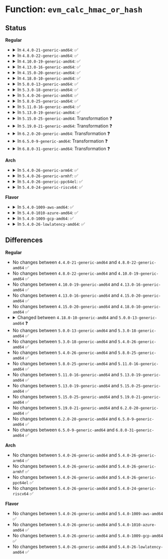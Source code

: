 # Function: <code>evm_calc_hmac_or_hash</code>

## Status
<b>Regular</b>
<ul>
<li>
<details>
<summary>In <code>4.4.0-21-generic-amd64</code>: ✅</summary>

```c
int evm_calc_hmac_or_hash(struct dentry * dentry, const char * req_xattr_name, const char * req_xattr_value, size_t req_xattr_value_len, char type, char * digest)
```

```json
{
  "name": "evm_calc_hmac_or_hash",
  "collision_type": "Unique Static",
  "inline_type": "No",
  "funcs": [
    {
      "addr": 18446744071582626992,
      "name": "evm_calc_hmac_or_hash",
      "external": false,
      "loc": "security/integrity/evm/evm_crypto.c:128",
      "file": "security/integrity/evm/evm_crypto.c",
      "inline": "seen, unknown",
      "caller_inline": [],
      "caller_func": [
        "security/integrity/evm/evm_crypto.c:evm_calc_hash",
        "security/integrity/evm/evm_crypto.c:evm_update_evmxattr"
      ]
    }
  ],
  "symbols": [
    {
      "addr": 18446744071582626992,
      "name": "evm_calc_hmac_or_hash",
      "section": ".text",
      "bind": "STB_LOCAL",
      "size": 389
    }
  ]
}
```
</details>
</li>
<li>
<details>
<summary>In <code>4.8.0-22-generic-amd64</code>: ✅</summary>

```c
int evm_calc_hmac_or_hash(struct dentry * dentry, const char * req_xattr_name, const char * req_xattr_value, size_t req_xattr_value_len, char type, char * digest)
```

```json
{
  "name": "evm_calc_hmac_or_hash",
  "collision_type": "Unique Static",
  "inline_type": "No",
  "funcs": [
    {
      "addr": 18446744071582876464,
      "name": "evm_calc_hmac_or_hash",
      "external": false,
      "loc": "security/integrity/evm/evm_crypto.c:171",
      "file": "security/integrity/evm/evm_crypto.c",
      "inline": "seen, unknown",
      "caller_inline": [],
      "caller_func": [
        "security/integrity/evm/evm_crypto.c:evm_update_evmxattr",
        "security/integrity/evm/evm_crypto.c:evm_calc_hash"
      ]
    }
  ],
  "symbols": [
    {
      "addr": 18446744071582876464,
      "name": "evm_calc_hmac_or_hash",
      "section": ".text",
      "bind": "STB_LOCAL",
      "size": 398
    }
  ]
}
```
</details>
</li>
<li>
<details>
<summary>In <code>4.10.0-19-generic-amd64</code>: ✅</summary>

```c
int evm_calc_hmac_or_hash(struct dentry * dentry, const char * req_xattr_name, const char * req_xattr_value, size_t req_xattr_value_len, char type, char * digest)
```

```json
{
  "name": "evm_calc_hmac_or_hash",
  "collision_type": "Unique Static",
  "inline_type": "No",
  "funcs": [
    {
      "addr": 18446744071582973920,
      "name": "evm_calc_hmac_or_hash",
      "external": false,
      "loc": "security/integrity/evm/evm_crypto.c:179",
      "file": "security/integrity/evm/evm_crypto.c",
      "inline": "seen, unknown",
      "caller_inline": [],
      "caller_func": [
        "security/integrity/evm/evm_crypto.c:evm_update_evmxattr",
        "security/integrity/evm/evm_crypto.c:evm_calc_hash"
      ]
    }
  ],
  "symbols": [
    {
      "addr": 18446744071582973920,
      "name": "evm_calc_hmac_or_hash",
      "section": ".text",
      "bind": "STB_LOCAL",
      "size": 388
    }
  ]
}
```
</details>
</li>
<li>
<details>
<summary>In <code>4.13.0-16-generic-amd64</code>: ✅</summary>

```c
int evm_calc_hmac_or_hash(struct dentry * dentry, const char * req_xattr_name, const char * req_xattr_value, size_t req_xattr_value_len, char type, char * digest)
```

```json
{
  "name": "evm_calc_hmac_or_hash",
  "collision_type": "Unique Static",
  "inline_type": "No",
  "funcs": [
    {
      "addr": 18446744071583024640,
      "name": "evm_calc_hmac_or_hash",
      "external": false,
      "loc": "security/integrity/evm/evm_crypto.c:179",
      "file": "security/integrity/evm/evm_crypto.c",
      "inline": "seen, unknown",
      "caller_inline": [],
      "caller_func": [
        "security/integrity/evm/evm_crypto.c:evm_update_evmxattr",
        "security/integrity/evm/evm_crypto.c:evm_calc_hash"
      ]
    }
  ],
  "symbols": [
    {
      "addr": 18446744071583024640,
      "name": "evm_calc_hmac_or_hash",
      "section": ".text",
      "bind": "STB_LOCAL",
      "size": 416
    }
  ]
}
```
</details>
</li>
<li>
<details>
<summary>In <code>4.15.0-20-generic-amd64</code>: ✅</summary>

```c
int evm_calc_hmac_or_hash(struct dentry * dentry, const char * req_xattr_name, const char * req_xattr_value, size_t req_xattr_value_len, char type, char * digest)
```

```json
{
  "name": "evm_calc_hmac_or_hash",
  "collision_type": "Unique Static",
  "inline_type": "No",
  "funcs": [
    {
      "addr": 18446744071583189808,
      "name": "evm_calc_hmac_or_hash",
      "external": false,
      "loc": "security/integrity/evm/evm_crypto.c:179",
      "file": "security/integrity/evm/evm_crypto.c",
      "inline": "seen, unknown",
      "caller_inline": [],
      "caller_func": [
        "security/integrity/evm/evm_crypto.c:evm_update_evmxattr",
        "security/integrity/evm/evm_crypto.c:evm_calc_hash"
      ]
    }
  ],
  "symbols": [
    {
      "addr": 18446744071583189808,
      "name": "evm_calc_hmac_or_hash",
      "section": ".text",
      "bind": "STB_LOCAL",
      "size": 416
    }
  ]
}
```
</details>
</li>
<li>
<details>
<summary>In <code>4.18.0-10-generic-amd64</code>: ✅</summary>

```c
int evm_calc_hmac_or_hash(struct dentry * dentry, const char * req_xattr_name, const char * req_xattr_value, size_t req_xattr_value_len, char type, char * digest)
```

```json
{
  "name": "evm_calc_hmac_or_hash",
  "collision_type": "Unique Static",
  "inline_type": "No",
  "funcs": [
    {
      "addr": 18446744071583396480,
      "name": "evm_calc_hmac_or_hash",
      "external": false,
      "loc": "security/integrity/evm/evm_crypto.c:189",
      "file": "security/integrity/evm/evm_crypto.c",
      "inline": "seen, unknown",
      "caller_inline": [],
      "caller_func": [
        "security/integrity/evm/evm_crypto.c:evm_update_evmxattr",
        "security/integrity/evm/evm_crypto.c:evm_calc_hash"
      ]
    }
  ],
  "symbols": [
    {
      "addr": 18446744071583396480,
      "name": "evm_calc_hmac_or_hash",
      "section": ".text",
      "bind": "STB_LOCAL",
      "size": 490
    }
  ]
}
```
</details>
</li>
<li>
<details>
<summary>In <code>5.0.0-13-generic-amd64</code>: ✅</summary>

```c
int evm_calc_hmac_or_hash(struct dentry * dentry, const char * req_xattr_name, const char * req_xattr_value, size_t req_xattr_value_len, uint8_t type, struct evm_digest * data)
```

```json
{
  "name": "evm_calc_hmac_or_hash",
  "collision_type": "Unique Static",
  "inline_type": "No",
  "funcs": [
    {
      "addr": 18446744071583516464,
      "name": "evm_calc_hmac_or_hash",
      "external": false,
      "loc": "security/integrity/evm/evm_crypto.c:188",
      "file": "security/integrity/evm/evm_crypto.c",
      "inline": "seen, unknown",
      "caller_inline": [],
      "caller_func": [
        "security/integrity/evm/evm_crypto.c:evm_update_evmxattr",
        "security/integrity/evm/evm_crypto.c:evm_calc_hash"
      ]
    }
  ],
  "symbols": [
    {
      "addr": 18446744071583516464,
      "name": "evm_calc_hmac_or_hash",
      "section": ".text",
      "bind": "STB_LOCAL",
      "size": 554
    }
  ]
}
```
</details>
</li>
<li>
<details>
<summary>In <code>5.3.0-18-generic-amd64</code>: ✅</summary>

```c
int evm_calc_hmac_or_hash(struct dentry * dentry, const char * req_xattr_name, const char * req_xattr_value, size_t req_xattr_value_len, uint8_t type, struct evm_digest * data)
```

```json
{
  "name": "evm_calc_hmac_or_hash",
  "collision_type": "Unique Static",
  "inline_type": "No",
  "funcs": [
    {
      "addr": 18446744071583704128,
      "name": "evm_calc_hmac_or_hash",
      "external": false,
      "loc": "security/integrity/evm/evm_crypto.c:186",
      "file": "security/integrity/evm/evm_crypto.c",
      "inline": "seen, unknown",
      "caller_inline": [],
      "caller_func": [
        "security/integrity/evm/evm_crypto.c:evm_update_evmxattr",
        "security/integrity/evm/evm_crypto.c:evm_calc_hash"
      ]
    }
  ],
  "symbols": [
    {
      "addr": 18446744071583704128,
      "name": "evm_calc_hmac_or_hash",
      "section": ".text",
      "bind": "STB_LOCAL",
      "size": 565
    }
  ]
}
```
</details>
</li>
<li>
<details>
<summary>In <code>5.4.0-26-generic-amd64</code>: ✅</summary>

```c
int evm_calc_hmac_or_hash(struct dentry * dentry, const char * req_xattr_name, const char * req_xattr_value, size_t req_xattr_value_len, uint8_t type, struct evm_digest * data)
```

```json
{
  "name": "evm_calc_hmac_or_hash",
  "collision_type": "Unique Static",
  "inline_type": "No",
  "funcs": [
    {
      "addr": 18446744071583813904,
      "name": "evm_calc_hmac_or_hash",
      "external": false,
      "loc": "security/integrity/evm/evm_crypto.c:186",
      "file": "security/integrity/evm/evm_crypto.c",
      "inline": "seen, unknown",
      "caller_inline": [],
      "caller_func": [
        "security/integrity/evm/evm_crypto.c:evm_update_evmxattr",
        "security/integrity/evm/evm_crypto.c:evm_calc_hash"
      ]
    }
  ],
  "symbols": [
    {
      "addr": 18446744071583813904,
      "name": "evm_calc_hmac_or_hash",
      "section": ".text",
      "bind": "STB_LOCAL",
      "size": 565
    }
  ]
}
```
</details>
</li>
<li>
<details>
<summary>In <code>5.8.0-25-generic-amd64</code>: ✅</summary>

```c
int evm_calc_hmac_or_hash(struct dentry * dentry, const char * req_xattr_name, const char * req_xattr_value, size_t req_xattr_value_len, uint8_t type, struct evm_digest * data)
```

```json
{
  "name": "evm_calc_hmac_or_hash",
  "collision_type": "Unique Static",
  "inline_type": "No",
  "funcs": [
    {
      "addr": 18446744071584209456,
      "name": "evm_calc_hmac_or_hash",
      "external": false,
      "loc": "security/integrity/evm/evm_crypto.c:184",
      "file": "security/integrity/evm/evm_crypto.c",
      "inline": "seen, unknown",
      "caller_inline": [],
      "caller_func": [
        "security/integrity/evm/evm_crypto.c:evm_update_evmxattr",
        "security/integrity/evm/evm_crypto.c:evm_calc_hash"
      ]
    }
  ],
  "symbols": [
    {
      "addr": 18446744071584209456,
      "name": "evm_calc_hmac_or_hash",
      "section": ".text",
      "bind": "STB_LOCAL",
      "size": 562
    }
  ]
}
```
</details>
</li>
<li>
<details>
<summary>In <code>5.11.0-16-generic-amd64</code>: ✅</summary>

```c
int evm_calc_hmac_or_hash(struct dentry * dentry, const char * req_xattr_name, const char * req_xattr_value, size_t req_xattr_value_len, uint8_t type, struct evm_digest * data)
```

```json
{
  "name": "evm_calc_hmac_or_hash",
  "collision_type": "Unique Static",
  "inline_type": "No",
  "funcs": [
    {
      "addr": 18446744071584327856,
      "name": "evm_calc_hmac_or_hash",
      "external": false,
      "loc": "security/integrity/evm/evm_crypto.c:187",
      "file": "security/integrity/evm/evm_crypto.c",
      "inline": "seen, unknown",
      "caller_inline": [],
      "caller_func": [
        "security/integrity/evm/evm_crypto.c:evm_update_evmxattr",
        "security/integrity/evm/evm_crypto.c:evm_calc_hash"
      ]
    }
  ],
  "symbols": [
    {
      "addr": 18446744071584327856,
      "name": "evm_calc_hmac_or_hash",
      "section": ".text",
      "bind": "STB_LOCAL",
      "size": 562
    }
  ]
}
```
</details>
</li>
<li>
<details>
<summary>In <code>5.13.0-19-generic-amd64</code>: ✅</summary>

```c
int evm_calc_hmac_or_hash(struct dentry * dentry, const char * req_xattr_name, const char * req_xattr_value, size_t req_xattr_value_len, uint8_t type, struct evm_digest * data)
```

```json
{
  "name": "evm_calc_hmac_or_hash",
  "collision_type": "Unique Static",
  "inline_type": "No",
  "funcs": [
    {
      "addr": 18446744071584362352,
      "name": "evm_calc_hmac_or_hash",
      "external": false,
      "loc": "security/integrity/evm/evm_crypto.c:187",
      "file": "security/integrity/evm/evm_crypto.c",
      "inline": "seen, unknown",
      "caller_inline": [],
      "caller_func": [
        "security/integrity/evm/evm_crypto.c:evm_update_evmxattr",
        "security/integrity/evm/evm_crypto.c:evm_calc_hash"
      ]
    }
  ],
  "symbols": [
    {
      "addr": 18446744071584362352,
      "name": "evm_calc_hmac_or_hash",
      "section": ".text",
      "bind": "STB_LOCAL",
      "size": 575
    }
  ]
}
```
</details>
</li>
<li>
<details>
<summary>In <code>5.15.0-25-generic-amd64</code>: Transformation ❓</summary>

```c
int evm_calc_hmac_or_hash(struct dentry * dentry, const char * req_xattr_name, const char * req_xattr_value, size_t req_xattr_value_len, uint8_t type, struct evm_digest * data)
```

```json
{
  "name": "evm_calc_hmac_or_hash",
  "collision_type": "Unique Static",
  "inline_type": "No",
  "funcs": [
    {
      "addr": 0,
      "name": "evm_calc_hmac_or_hash",
      "external": false,
      "loc": "security/integrity/evm/evm_crypto.c:213",
      "file": "security/integrity/evm/evm_crypto.c",
      "inline": "seen, unknown",
      "caller_inline": [],
      "caller_func": [
        "security/integrity/evm/evm_crypto.c:evm_update_evmxattr",
        "security/integrity/evm/evm_crypto.c:evm_calc_hash"
      ]
    }
  ],
  "symbols": [
    {
      "addr": 18446744071584757120,
      "name": "evm_calc_hmac_or_hash",
      "section": ".text",
      "bind": "STB_LOCAL",
      "size": 851
    },
    {
      "addr": 18446744071592310125,
      "name": "evm_calc_hmac_or_hash.cold",
      "section": ".text",
      "bind": "STB_LOCAL",
      "size": 21
    }
  ]
}
```
</details>
</li>
<li>
<details>
<summary>In <code>5.19.0-21-generic-amd64</code>: Transformation ❓</summary>

```c
int evm_calc_hmac_or_hash(struct dentry * dentry, const char * req_xattr_name, const char * req_xattr_value, size_t req_xattr_value_len, uint8_t type, struct evm_digest * data)
```

```json
{
  "name": "evm_calc_hmac_or_hash",
  "collision_type": "Unique Static",
  "inline_type": "No",
  "funcs": [
    {
      "addr": 0,
      "name": "evm_calc_hmac_or_hash",
      "external": false,
      "loc": "security/integrity/evm/evm_crypto.c:210",
      "file": "security/integrity/evm/evm_crypto.c",
      "inline": "seen, unknown",
      "caller_inline": [],
      "caller_func": [
        "security/integrity/evm/evm_crypto.c:evm_update_evmxattr",
        "security/integrity/evm/evm_crypto.c:evm_calc_hash"
      ]
    }
  ],
  "symbols": [
    {
      "addr": 18446744071585439200,
      "name": "evm_calc_hmac_or_hash",
      "section": ".text",
      "bind": "STB_LOCAL",
      "size": 916
    },
    {
      "addr": 18446744071594092600,
      "name": "evm_calc_hmac_or_hash.cold",
      "section": ".text",
      "bind": "STB_LOCAL",
      "size": 21
    }
  ]
}
```
</details>
</li>
<li>
<details>
<summary>In <code>6.2.0-20-generic-amd64</code>: Transformation ❓</summary>

```c
int evm_calc_hmac_or_hash(struct dentry * dentry, const char * req_xattr_name, const char * req_xattr_value, size_t req_xattr_value_len, uint8_t type, struct evm_digest * data)
```

```json
{
  "name": "evm_calc_hmac_or_hash",
  "collision_type": "Unique Static",
  "inline_type": "No",
  "funcs": [
    {
      "addr": 0,
      "name": "evm_calc_hmac_or_hash",
      "external": false,
      "loc": "security/integrity/evm/evm_crypto.c:210",
      "file": "security/integrity/evm/evm_crypto.c",
      "inline": "seen, unknown",
      "caller_inline": [],
      "caller_func": [
        "security/integrity/evm/evm_crypto.c:evm_update_evmxattr",
        "security/integrity/evm/evm_crypto.c:evm_calc_hash"
      ]
    }
  ],
  "symbols": [
    {
      "addr": 18446744071586197072,
      "name": "evm_calc_hmac_or_hash",
      "section": ".text",
      "bind": "STB_LOCAL",
      "size": 916
    },
    {
      "addr": 18446744071596103288,
      "name": "evm_calc_hmac_or_hash.cold",
      "section": ".text",
      "bind": "STB_LOCAL",
      "size": 21
    }
  ]
}
```
</details>
</li>
<li>
<details>
<summary>In <code>6.5.0-9-generic-amd64</code>: Transformation ❓</summary>

```c
int evm_calc_hmac_or_hash(struct dentry * dentry, const char * req_xattr_name, const char * req_xattr_value, size_t req_xattr_value_len, uint8_t type, struct evm_digest * data)
```

```json
{
  "name": "evm_calc_hmac_or_hash",
  "collision_type": "Unique Static",
  "inline_type": "No",
  "funcs": [
    {
      "addr": 0,
      "name": "evm_calc_hmac_or_hash",
      "external": false,
      "loc": "security/integrity/evm/evm_crypto.c:220",
      "file": "security/integrity/evm/evm_crypto.c",
      "inline": "seen, unknown",
      "caller_inline": [],
      "caller_func": [
        "security/integrity/evm/evm_crypto.c:evm_update_evmxattr",
        "security/integrity/evm/evm_crypto.c:evm_calc_hash"
      ]
    }
  ],
  "symbols": [
    {
      "addr": 18446744071586434800,
      "name": "evm_calc_hmac_or_hash",
      "section": ".text",
      "bind": "STB_LOCAL",
      "size": 801
    },
    {
      "addr": 18446744071596626394,
      "name": "evm_calc_hmac_or_hash.cold",
      "section": ".text",
      "bind": "STB_LOCAL",
      "size": 21
    }
  ]
}
```
</details>
</li>
<li>
<details>
<summary>In <code>6.8.0-31-generic-amd64</code>: Transformation ❓</summary>

```c
int evm_calc_hmac_or_hash(struct dentry * dentry, const char * req_xattr_name, const char * req_xattr_value, size_t req_xattr_value_len, uint8_t type, struct evm_digest * data)
```

```json
{
  "name": "evm_calc_hmac_or_hash",
  "collision_type": "Unique Static",
  "inline_type": "No",
  "funcs": [
    {
      "addr": 0,
      "name": "evm_calc_hmac_or_hash",
      "external": false,
      "loc": "security/integrity/evm/evm_crypto.c:220",
      "file": "security/integrity/evm/evm_crypto.c",
      "inline": "seen, unknown",
      "caller_inline": [],
      "caller_func": [
        "security/integrity/evm/evm_crypto.c:evm_update_evmxattr",
        "security/integrity/evm/evm_crypto.c:evm_calc_hash"
      ]
    }
  ],
  "symbols": [
    {
      "addr": 18446744071586700560,
      "name": "evm_calc_hmac_or_hash",
      "section": ".text",
      "bind": "STB_LOCAL",
      "size": 801
    },
    {
      "addr": 18446744071597532078,
      "name": "evm_calc_hmac_or_hash.cold",
      "section": ".text",
      "bind": "STB_LOCAL",
      "size": 21
    }
  ]
}
```
</details>
</li>
</ul>
<b>Arch</b>
<ul>
<li>
<details>
<summary>In <code>5.4.0-26-generic-arm64</code>: ✅</summary>

```c
int evm_calc_hmac_or_hash(struct dentry * dentry, const char * req_xattr_name, const char * req_xattr_value, size_t req_xattr_value_len, uint8_t type, struct evm_digest * data)
```

```json
{
  "name": "evm_calc_hmac_or_hash",
  "collision_type": "Unique Static",
  "inline_type": "No",
  "funcs": [
    {
      "addr": 18446603336495619656,
      "name": "evm_calc_hmac_or_hash",
      "external": false,
      "loc": "security/integrity/evm/evm_crypto.c:186",
      "file": "security/integrity/evm/evm_crypto.c",
      "inline": "seen, unknown",
      "caller_inline": [],
      "caller_func": [
        "security/integrity/evm/evm_crypto.c:evm_update_evmxattr",
        "security/integrity/evm/evm_crypto.c:evm_calc_hash"
      ]
    }
  ],
  "symbols": [
    {
      "addr": 18446603336495619656,
      "name": "evm_calc_hmac_or_hash",
      "section": ".text",
      "bind": "STB_LOCAL",
      "size": 616
    }
  ]
}
```
</details>
</li>
<li>
<details>
<summary>In <code>5.4.0-26-generic-armhf</code>: ✅</summary>

```c
int evm_calc_hmac_or_hash(struct dentry * dentry, const char * req_xattr_name, const char * req_xattr_value, size_t req_xattr_value_len, uint8_t type, struct evm_digest * data)
```

```json
{
  "name": "evm_calc_hmac_or_hash",
  "collision_type": "Unique Static",
  "inline_type": "No",
  "funcs": [
    {
      "addr": 3228979032,
      "name": "evm_calc_hmac_or_hash",
      "external": false,
      "loc": "security/integrity/evm/evm_crypto.c:186",
      "file": "security/integrity/evm/evm_crypto.c",
      "inline": "seen, unknown",
      "caller_inline": [],
      "caller_func": [
        "security/integrity/evm/evm_crypto.c:evm_update_evmxattr",
        "security/integrity/evm/evm_crypto.c:evm_calc_hash"
      ]
    }
  ],
  "symbols": [
    {
      "addr": 3228979032,
      "name": "evm_calc_hmac_or_hash",
      "section": ".text",
      "bind": "STB_LOCAL",
      "size": 624
    }
  ]
}
```
</details>
</li>
<li>
<details>
<summary>In <code>5.4.0-26-generic-ppc64el</code>: ✅</summary>

```c
int evm_calc_hmac_or_hash(struct dentry * dentry, const char * req_xattr_name, const char * req_xattr_value, size_t req_xattr_value_len, uint8_t type, struct evm_digest * data)
```

```json
{
  "name": "evm_calc_hmac_or_hash",
  "collision_type": "Unique Static",
  "inline_type": "No",
  "funcs": [
    {
      "addr": 13835058055289739904,
      "name": "evm_calc_hmac_or_hash",
      "external": false,
      "loc": "security/integrity/evm/evm_crypto.c:186",
      "file": "security/integrity/evm/evm_crypto.c",
      "inline": "seen, unknown",
      "caller_inline": [],
      "caller_func": [
        "security/integrity/evm/evm_crypto.c:evm_update_evmxattr",
        "security/integrity/evm/evm_crypto.c:evm_update_evmxattr",
        "security/integrity/evm/evm_crypto.c:evm_calc_hash"
      ]
    }
  ],
  "symbols": [
    {
      "addr": 13835058055289739904,
      "name": "evm_calc_hmac_or_hash",
      "section": ".text",
      "bind": "STB_LOCAL",
      "size": 1584
    }
  ]
}
```
</details>
</li>
<li>
<details>
<summary>In <code>5.4.0-24-generic-riscv64</code>: ✅</summary>

```c
int evm_calc_hmac_or_hash(struct dentry * dentry, const char * req_xattr_name, const char * req_xattr_value, size_t req_xattr_value_len, uint8_t type, struct evm_digest * data)
```

```json
{
  "name": "evm_calc_hmac_or_hash",
  "collision_type": "Unique Static",
  "inline_type": "No",
  "funcs": [
    {
      "addr": 18446743936274779206,
      "name": "evm_calc_hmac_or_hash",
      "external": false,
      "loc": "security/integrity/evm/evm_crypto.c:186",
      "file": "security/integrity/evm/evm_crypto.c",
      "inline": "seen, unknown",
      "caller_inline": [],
      "caller_func": [
        "security/integrity/evm/evm_crypto.c:evm_update_evmxattr",
        "security/integrity/evm/evm_crypto.c:evm_calc_hash"
      ]
    }
  ],
  "symbols": [
    {
      "addr": 18446743936274779206,
      "name": "evm_calc_hmac_or_hash",
      "section": ".text",
      "bind": "STB_LOCAL",
      "size": 508
    }
  ]
}
```
</details>
</li>
</ul>
<b>Flavor</b>
<ul>
<li>
<details>
<summary>In <code>5.4.0-1009-aws-amd64</code>: ✅</summary>

```c
int evm_calc_hmac_or_hash(struct dentry * dentry, const char * req_xattr_name, const char * req_xattr_value, size_t req_xattr_value_len, uint8_t type, struct evm_digest * data)
```

```json
{
  "name": "evm_calc_hmac_or_hash",
  "collision_type": "Unique Static",
  "inline_type": "No",
  "funcs": [
    {
      "addr": 18446744071583782640,
      "name": "evm_calc_hmac_or_hash",
      "external": false,
      "loc": "security/integrity/evm/evm_crypto.c:186",
      "file": "security/integrity/evm/evm_crypto.c",
      "inline": "seen, unknown",
      "caller_inline": [],
      "caller_func": [
        "security/integrity/evm/evm_crypto.c:evm_update_evmxattr",
        "security/integrity/evm/evm_crypto.c:evm_calc_hash"
      ]
    }
  ],
  "symbols": [
    {
      "addr": 18446744071583782640,
      "name": "evm_calc_hmac_or_hash",
      "section": ".text",
      "bind": "STB_LOCAL",
      "size": 565
    }
  ]
}
```
</details>
</li>
<li>
<details>
<summary>In <code>5.4.0-1010-azure-amd64</code>: ✅</summary>

```c
int evm_calc_hmac_or_hash(struct dentry * dentry, const char * req_xattr_name, const char * req_xattr_value, size_t req_xattr_value_len, uint8_t type, struct evm_digest * data)
```

```json
{
  "name": "evm_calc_hmac_or_hash",
  "collision_type": "Unique Static",
  "inline_type": "No",
  "funcs": [
    {
      "addr": 18446744071583719696,
      "name": "evm_calc_hmac_or_hash",
      "external": false,
      "loc": "security/integrity/evm/evm_crypto.c:186",
      "file": "security/integrity/evm/evm_crypto.c",
      "inline": "seen, unknown",
      "caller_inline": [],
      "caller_func": [
        "security/integrity/evm/evm_crypto.c:evm_update_evmxattr",
        "security/integrity/evm/evm_crypto.c:evm_calc_hash"
      ]
    }
  ],
  "symbols": [
    {
      "addr": 18446744071583719696,
      "name": "evm_calc_hmac_or_hash",
      "section": ".text",
      "bind": "STB_LOCAL",
      "size": 565
    }
  ]
}
```
</details>
</li>
<li>
<details>
<summary>In <code>5.4.0-1009-gcp-amd64</code>: ✅</summary>

```c
int evm_calc_hmac_or_hash(struct dentry * dentry, const char * req_xattr_name, const char * req_xattr_value, size_t req_xattr_value_len, uint8_t type, struct evm_digest * data)
```

```json
{
  "name": "evm_calc_hmac_or_hash",
  "collision_type": "Unique Static",
  "inline_type": "No",
  "funcs": [
    {
      "addr": 18446744071583766400,
      "name": "evm_calc_hmac_or_hash",
      "external": false,
      "loc": "security/integrity/evm/evm_crypto.c:186",
      "file": "security/integrity/evm/evm_crypto.c",
      "inline": "seen, unknown",
      "caller_inline": [],
      "caller_func": [
        "security/integrity/evm/evm_crypto.c:evm_update_evmxattr",
        "security/integrity/evm/evm_crypto.c:evm_calc_hash"
      ]
    }
  ],
  "symbols": [
    {
      "addr": 18446744071583766400,
      "name": "evm_calc_hmac_or_hash",
      "section": ".text",
      "bind": "STB_LOCAL",
      "size": 565
    }
  ]
}
```
</details>
</li>
<li>
<details>
<summary>In <code>5.4.0-26-lowlatency-amd64</code>: ✅</summary>

```c
int evm_calc_hmac_or_hash(struct dentry * dentry, const char * req_xattr_name, const char * req_xattr_value, size_t req_xattr_value_len, uint8_t type, struct evm_digest * data)
```

```json
{
  "name": "evm_calc_hmac_or_hash",
  "collision_type": "Unique Static",
  "inline_type": "No",
  "funcs": [
    {
      "addr": 18446744071583867392,
      "name": "evm_calc_hmac_or_hash",
      "external": false,
      "loc": "security/integrity/evm/evm_crypto.c:186",
      "file": "security/integrity/evm/evm_crypto.c",
      "inline": "seen, unknown",
      "caller_inline": [],
      "caller_func": [
        "security/integrity/evm/evm_crypto.c:evm_update_evmxattr",
        "security/integrity/evm/evm_crypto.c:evm_calc_hash"
      ]
    }
  ],
  "symbols": [
    {
      "addr": 18446744071583867392,
      "name": "evm_calc_hmac_or_hash",
      "section": ".text",
      "bind": "STB_LOCAL",
      "size": 565
    }
  ]
}
```
</details>
</li>
</ul>

## Differences
<b>Regular</b>
<ul>
<li>
No changes between <code>4.4.0-21-generic-amd64</code> and <code>4.8.0-22-generic-amd64</code> ✅
</li>
<li>
No changes between <code>4.8.0-22-generic-amd64</code> and <code>4.10.0-19-generic-amd64</code> ✅
</li>
<li>
No changes between <code>4.10.0-19-generic-amd64</code> and <code>4.13.0-16-generic-amd64</code> ✅
</li>
<li>
No changes between <code>4.13.0-16-generic-amd64</code> and <code>4.15.0-20-generic-amd64</code> ✅
</li>
<li>
No changes between <code>4.15.0-20-generic-amd64</code> and <code>4.18.0-10-generic-amd64</code> ✅
</li>
<li>
<details>
<summary>Changed between <code>4.18.0-10-generic-amd64</code> and <code>5.0.0-13-generic-amd64</code> ❓</summary>
<ul>
<li>
<b>Param added. </b>
<code>struct evm_digest * data</code>
</li>
<li>
<b>Param removed. </b>
<code>char * digest</code>
</li>
<li>
<b>Param type changed. </b>
<code>char type</code> ➡️ <code>uint8_t type</code>
</li>
</ul>
</details>
</li>
<li>
No changes between <code>5.0.0-13-generic-amd64</code> and <code>5.3.0-18-generic-amd64</code> ✅
</li>
<li>
No changes between <code>5.3.0-18-generic-amd64</code> and <code>5.4.0-26-generic-amd64</code> ✅
</li>
<li>
No changes between <code>5.4.0-26-generic-amd64</code> and <code>5.8.0-25-generic-amd64</code> ✅
</li>
<li>
No changes between <code>5.8.0-25-generic-amd64</code> and <code>5.11.0-16-generic-amd64</code> ✅
</li>
<li>
No changes between <code>5.11.0-16-generic-amd64</code> and <code>5.13.0-19-generic-amd64</code> ✅
</li>
<li>
No changes between <code>5.13.0-19-generic-amd64</code> and <code>5.15.0-25-generic-amd64</code> ✅
</li>
<li>
No changes between <code>5.15.0-25-generic-amd64</code> and <code>5.19.0-21-generic-amd64</code> ✅
</li>
<li>
No changes between <code>5.19.0-21-generic-amd64</code> and <code>6.2.0-20-generic-amd64</code> ✅
</li>
<li>
No changes between <code>6.2.0-20-generic-amd64</code> and <code>6.5.0-9-generic-amd64</code> ✅
</li>
<li>
No changes between <code>6.5.0-9-generic-amd64</code> and <code>6.8.0-31-generic-amd64</code> ✅
</li>
</ul>
<b>Arch</b>
<ul>
<li>
No changes between <code>5.4.0-26-generic-amd64</code> and <code>5.4.0-26-generic-arm64</code> ✅
</li>
<li>
No changes between <code>5.4.0-26-generic-amd64</code> and <code>5.4.0-26-generic-armhf</code> ✅
</li>
<li>
No changes between <code>5.4.0-26-generic-amd64</code> and <code>5.4.0-26-generic-ppc64el</code> ✅
</li>
<li>
No changes between <code>5.4.0-26-generic-amd64</code> and <code>5.4.0-24-generic-riscv64</code> ✅
</li>
</ul>
<b>Flavor</b>
<ul>
<li>
No changes between <code>5.4.0-26-generic-amd64</code> and <code>5.4.0-1009-aws-amd64</code> ✅
</li>
<li>
No changes between <code>5.4.0-26-generic-amd64</code> and <code>5.4.0-1010-azure-amd64</code> ✅
</li>
<li>
No changes between <code>5.4.0-26-generic-amd64</code> and <code>5.4.0-1009-gcp-amd64</code> ✅
</li>
<li>
No changes between <code>5.4.0-26-generic-amd64</code> and <code>5.4.0-26-lowlatency-amd64</code> ✅
</li>
</ul>
